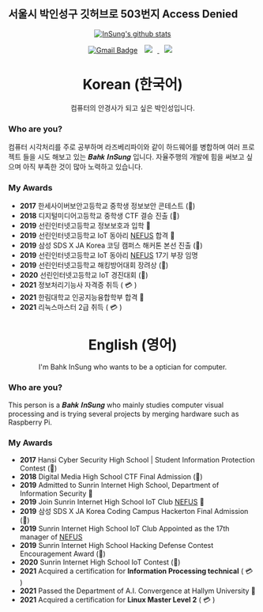 ## 서울시 박인성구 깃허브로 503번지 Access Denied

<div align="center" style="text-align:center">

[![InSung's github stats](https://github-readme-stats.vercel.app/api?username=insung3511&hide=prs&count_private=true&show_icons=true&theme=dracula)](https://github.com/anuraghazra/github-readme-stats) 

[![Gmail Badge](https://img.shields.io/badge/Gmail-d14836?style=flat-square&logo=Gmail&logoColor=white&link=mailto:insung.park123@gmail.com)](mailto:insung.park123@gmail.com)
<a href="https://instagram.com/theclockis___ticking">
    <img 
        src="http://img.shields.io/badge/-Instagram-white?style=flat-square&logo=Instagram&link=https://instagram.com/theclockis___ticking"
        style="height : auto; margin-left : 10px; margin-right : 10px;"/>
</a>
<a href="https://insung3511.github.io">
    <img 
        src="http://img.shields.io/badge/-Tech%20Blog-655ced?style=flat&logo=github&link=https://insung3511.github.io"
        style="height : auto; margin-left : 10px; margin-right : 10px;"/>
</a>
</div>

<div align="center" style="text-align:center">

# Korean (한국어)
컴퓨터의 안경사가 되고 싶은 박인성입니다.

</div>

### Who are you?
컴퓨터 시각처리를 주로 공부하며 라즈베리파이와 같이 하드웨어를 병합하며 여러 프로젝트 들을 시도 해보고 있는 𝑩𝒂𝒉𝒌 𝑰𝒏𝑺𝒖𝒏𝒈 입니다. 자율주행의 개발에 힘을 써보고 싶으며 아직 부족한 것이 많아 노력하고 있습니다.

### My Awards
- __2017__ 한세사이버보안고등학교 중학생 정보보안 콘테스트 (🥉)
- __2018__ 디지털미디어고등학교 중학생 CTF 결승 진출 (🏅)
- __2019__ 선린인터넷고등학교 정보보호과 입학 🏫
- __2019__ 선린인터넷고등학교 IoT 동아리 <a href="http://nefus.kr">NEFUS</a> 합격 🍾
- __2019__ 삼성 SDS X JA Korea 코딩 캠퍼스 해커톤 본선 진출 (🏅)
- __2019__ 선린인터넷고등학교 IoT 동아리 <a href="http://nefus.kr">NEFUS</a> 17기 부장 임명
- __2019__ 선린인터넷고등학교 해킹방어대회 장려상 (🏅)
- __2020__ 선린인터넷고등학교 IoT 경진대회 (🥈) 
- __2021__ 정보처리기능사 자격증 취득 ( 💳 )
- __2021__ 한림대학교 인공지능융합학부 합격 🏫
- __2021__ 리눅스마스터 2급 취득 ( 💳 )
</div>

<div align="center" style="text-align:center">

# English (영어)
I'm Bahk InSung who wants to be a optician for computer.

</div>

### Who are you?
This person is a 𝑩𝒂𝒉𝒌 𝑰𝒏𝑺𝒖𝒏𝒈 who mainly studies computer visual processing and is trying several projects by merging hardware such as Raspberry Pi.

### My Awards
- __2017__ Hansi Cyber Security High School | Student Information Protection Contest (🥉)
- __2018__ Digital Media High School CTF Final Admission (🏅)
- __2019__ Admitted to Sunrin Internet High School, Department of Information Security 🏫
- __2019__ Join Sunrin Internet High School IoT Club <a href="http://nefus.kr">NEFUS</a> 🍾
- __2019__ 삼성 SDS X JA Korea Coding Campus Hackerton Final Admission (🏅)
- __2019__ Sunrin Internet High School IoT Club Appointed as the 17th manager of <a href="http://nefus.kr">NEFUS</a>
- __2019__ Sunrin Internet High School Hacking Defense Contest Encouragement Award (🏅)
- __2020__ Sunrin Internet High School IoT Contest (🥈)
- __2021__ Acquired a certification for **Information Processing technical** ( 💳 )
- __2021__ Passed the Department of A.I. Convergence at Hallym University 🏫
- __2021__ Acquired a certification for **Linux Master Level 2** ( 💳 )
